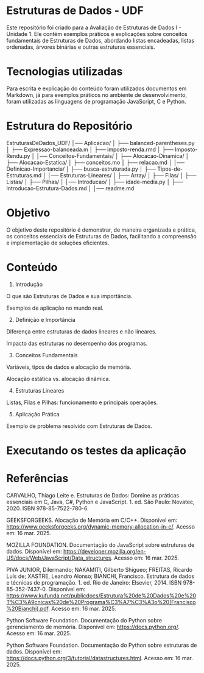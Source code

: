 # Estruturas de Dados - UDF

Este repositório foi criado para a Avaliação de Estruturas de Dados I - Unidade 1. Ele contém exemplos práticos e explicações sobre conceitos fundamentais de Estruturas de Dados, abordando listas encadeadas, listas ordenadas, árvores binárias e outras estruturas essenciais.

# Tecnologias utilizadas

Para escrita e explicação do conteúdo foram utilizados documentos em Markdown, já para exemplos práticos no ambiente de desenvolvimento, foram utilizadas as linguagens de programação JavaScript, C e Python.

# Estrutura do Repositório

EstruturasDeDados_UDF/
│── Aplicacao/
│   ├── balanced-parentheses.py
│   ├── Expressao-balanceada.m
│   ├── imposto-renda.rmd
│   ├── Imposto-Rendu.py
│
│── Conceitos-Fundamentais/
│   ├── Alocacao-Dinamica/
│   ├── Alocacao-Estatica/
│   ├── conceitos.mo
│   ├── relacao.md
│
│── Definicao-Importancia/
│   ├── busca-estruturada.py
│   ├── Tipos-de-Estruturas.md
│
│── Estruturas-Lineares/
│   ├── Array/
│   ├── Filas/
│   ├── Listas/
│   ├── Pilhas/
│
│── Introducao/
│   ├── idade-media.py
│   ├── Introducao-Estrutura-Dados.md
│
│── readme.md

# Objetivo

O objetivo deste repositório é demonstrar, de maneira organizada e prática, os conceitos essenciais de Estruturas de Dados, facilitando a compreensão e implementação de soluções eficientes.

# Conteúdo

1. Introdução

O que são Estruturas de Dados e sua importância.

Exemplos de aplicação no mundo real.

2. Definição e Importância

Diferença entre estruturas de dados lineares e não lineares.

Impacto das estruturas no desempenho dos programas.

3. Conceitos Fundamentais

Variáveis, tipos de dados e alocação de memória.

Alocação estática vs. alocação dinâmica.

4. Estruturas Lineares

Listas, Filas e Pilhas: funcionamento e principais operações.

5. Aplicação Prática

Exemplo de problema resolvido com Estruturas de Dados.

# Executando os testes da aplicação

# Referências
CARVALHO, Thiago Leite e. Estruturas de Dados: Domine as práticas essenciais em C, Java, C#, Python e JavaScript. 1. ed. São Paulo: Novatec, 2020. ISBN 978-85-7522-780-6.

GEEKSFORGEEKS. Alocação de Memória em C/C++. Disponível em: https://www.geeksforgeeks.org/dynamic-memory-allocation-in-c/. Acesso em: 16 mar. 2025.

MOZILLA FOUNDATION. Documentação do JavaScript sobre estruturas de dados. Disponível em: https://developer.mozilla.org/en-US/docs/Web/JavaScript/Data_structures. Acesso em: 16 mar. 2025.

PIVA JUNIOR, Dilermando; NAKAMITI, Gilberto Shigueo; FREITAS, Ricardo Luís de; XASTRE, Leandro Alonso; BIANCHI, Francisco. Estrutura de dados e técnicas de programação. 1. ed. Rio de Janeiro: Elsevier, 2014. ISBN 978-85-352-7437-0. Disponível em: https://www.kufunda.net/publicdocs/Estrutura%20de%20Dados%20e%20T%C3%A9cnicas%20de%20Programa%C3%A7%C3%A3o%20(Francisco%20Bianchi).pdf. Acesso em: 16 mar. 2025.

Python Software Foundation. Documentação do Python sobre gerenciamento de memória. Disponível em: https://docs.python.org/. Acesso em: 16 mar. 2025.

Python Software Foundation. Documentação do Python sobre estruturas de dados. Disponível em: https://docs.python.org/3/tutorial/datastructures.html. Acesso em: 16 mar. 2025.
